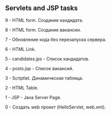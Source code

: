 Servlets and JSP tasks
----------------------

9 - HTML form. Создание кандидата.

8 - HTML form. Создание вакансии.

7 - Обновление кода без перезапуска сервера. 

6 - HTML Link.

5 - candidates.jps - Список кандидатов.

4 - posts.jsp - Список вакансий.

3 - Scriptlet. Динамическая таблица.

2 - HTML Table.

1 - JSP - Java Server Page.

0 - Создать web проект (HelloServlet, web.xml).


